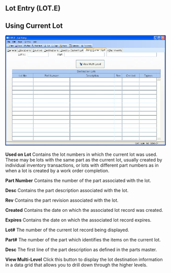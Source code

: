##  Lot Entry (LOT.E)

<PageHeader />

##  Using Current Lot

![](./LOT-E-6.jpg)

**Used on Lot** Contains the lot numbers in which the current lot was used.
These may be lots with the same part as the current lot, usually created by
individual inventory transactions, or lots with different part numbers as in
when a lot is created by a work order completion.  
  
**Part Number** Contains the number of the part associated with the lot.  
  
**Desc** Contains the part description associated with the lot.  
  
**Rev** Contains the part revision associated with the lot.  
  
**Created** Contains the date on which the associated lot record was created.  
  
**Expires** Contains the date on which the associated lot record expires.  
  
**Lot#** The number of the current lot record being displayed.  
  
**Part#** The number of the part which identifies the items on the current
lot.  
  
**Desc** The first line of the part description as defined in the parts
master.  
  
**View Multi-Level** Click this button to display the lot destination
information in a data grid that allows you to drill down through the higher
levels.  
  
  
<badge text= "Version 8.10.57" vertical="middle" />

<PageFooter />